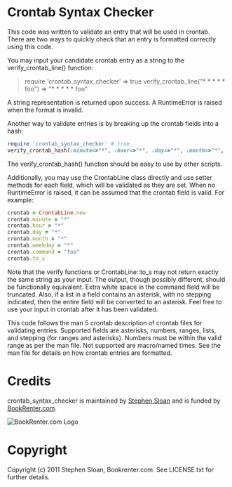# Crontab Syntax Checker

This code was written to validate an entry that will be used in crontab.  There are two ways to quickly check that an entry is formatted correctly using this code.

You may input your candidate crontab entry as a string to the verify_crontab_line() function:

 > require 'crontab_syntax_checker'
 => true 
 > verify_crontab_line("* * * * * foo")
 => "* * * * * foo" 

A string representation is returned upon success.  A RuntimeError is raised when the format is invalid.

Another way to validate entries is by breaking up the crontab fields into a hash:

```ruby
require 'crontab_syntax_checker' # true
verify_crontab_hash(:minute=>"*", :hour=>"*", :day=>"*", :month=>"*",  :weekday=>"*", :command=>"foo") # "* * * * * foo"
 ```

The verify_crontab_hash() function should be easy to use by other scripts.  

Additionally, you may use the CrontabLine class directly and use setter methods for each field, which will be validated as they are set.  When no RuntimeError is raised, it can be assumed that the crontab field is valid.  For example:

```ruby
crontab = CrontabLine.new
crontab.minute = "*"
crontab.hour = "*"
crontab.day = "*"
crontab.month = "*"
crontab.weekday = "*"
crontab.command = "foo"
crontab.to_s
```

Note that the verify functions or CrontabLine::to_s may not return exactly the same string as your input.  The output, though possibly different, should be functionally equivalent.  Extra white space in the command field will be truncated.  Also, if a list in a field contains an asterisk, with no stepping indicated, then the entire field will be converted to an asterisk.  Feel free to use your input in crontab after it has been validated.

This code follows the  man 5 crontab description of crontab files for validating entries.  Supported fields are asterisks, numbers, ranges, lists, and stepping (for ranges and asterisks).  Numbers must be within the valid range as per the man file.  Not supported are macro/named times.  See the man file for details on how crontab entries are formatted.

# Credits

crontab_syntax_checker is maintained by [Stephen Sloan](https://github.com/SteveSJ76) and is funded by [BookRenter.com](http://www.bookrenter.com "BookRenter.com").

![BookRenter.com Logo](http://assets0.bookrenter.com/images/header/bookrenter_logo.gif "BookRenter.com")

# Copyright

Copyright (c) 2011 Stephen Sloan, Bookrenter.com. See LICENSE.txt for further details.